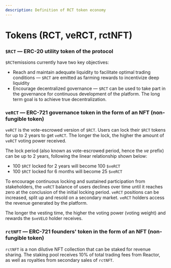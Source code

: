 ```yaml
---
description: Definition of RCT token economy
---
```


# Tokens (RCT, veRCT, rctNFT)

### `$RCT` — ERC-20 utility token of the protocol <a href="#usdthe-bep-20-utility-token-of-the-protocol" id="usdthe-bep-20-utility-token-of-the-protocol"></a>

`$RCT`emissions currently have two key objectives:

* Reach and maintain adequate liquidity to facilitate optimal trading conditions — `$RCT` are emitted as farming rewards to incentivize deep liquidity
* Encourage decentralized governance — `$RCT` can be used to take part in the governance for continuous development of the platform. The long term goal is to achieve true decentralization.

### `veRCT` — ERC-721 governance token in the form of an NFT (non-fungible token) <a href="#vethe-erc-721-governance-token-in-the-form-of-an-nft-non-fungible-token" id="vethe-erc-721-governance-token-in-the-form-of-an-nft-non-fungible-token"></a>

`veRCT` is the vote-escrowed version of `$RCT`. Users can lock their `$RCT` tokens for up to 2 years to get `veRCT`. The longer the lock, the higher the amount of `veRCT` voting power received.

The lock period (also known as vote-escrowed period, hence the _ve_ prefix) can be up to 2 years, following the linear relationship shown below:

* 100 `$RCT` locked for 2 years will become 100 `$veRCT`
* 100 `$RCT` locked for 6 months will become 25 `$veRCT`&#x20;

To encourage continuous locking and sustained participation from stakeholders, the `veRCT` balance of users declines over time until it reaches zero at the conclusion of the initial locking period. `veRCT` positions can be increased, split up and resold on a secondary market. `veRCT` holders access the revenue generated by the platform.



The longer the vesting time, the higher the voting power (voting weight) and rewards the `$veVELO` holder receives.

### **`rctNFT` — ERC-721 founders' token in the form of an NFT (non-fungible token)**

`rctNFT` is a non dilutive NFT collection that can be staked for revenue sharing. The staking pool receives 10% of total trading fees from Reactor, as well as royalties from secondary sales of `rctNFT`.
